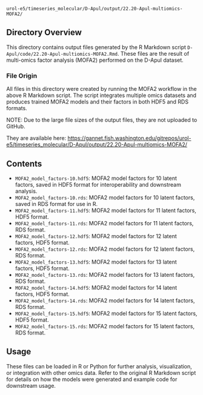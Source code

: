 `urol-e5/timeseries_molecular/D-Apul/output/22.20-Apul-multiomics-MOFA2/`

## Directory Overview
This directory contains output files generated by the R Markdown script `D-Apul/code/22.20-Apul-multiomics-MOFA2.Rmd`. These files are the result of multi-omics factor analysis (MOFA2) performed on the D-Apul dataset.

### File Origin
All files in this directory were created by running the MOFA2 workflow in the above R Markdown script. The script integrates multiple omics datasets and produces trained MOFA2 models and their factors in both HDF5 and RDS formats.

NOTE: Due to the large file sizes of the output files, they are not uploaded to GitHub.

They are available here: https://gannet.fish.washington.edu/gitrepos/urol-e5/timeseries_molecular/D-Apul/output/22.20-Apul-multiomics-MOFA2/


## Contents
- `MOFA2_model_factors-10.hdf5`: MOFA2 model factors for 10 latent factors, saved in HDF5 format for interoperability and downstream analysis.
- `MOFA2_model_factors-10.rds`: MOFA2 model factors for 10 latent factors, saved in RDS format for use in R.
- `MOFA2_model_factors-11.hdf5`: MOFA2 model factors for 11 latent factors, HDF5 format.
- `MOFA2_model_factors-11.rds`: MOFA2 model factors for 11 latent factors, RDS format.
- `MOFA2_model_factors-12.hdf5`: MOFA2 model factors for 12 latent factors, HDF5 format.
- `MOFA2_model_factors-12.rds`: MOFA2 model factors for 12 latent factors, RDS format.
- `MOFA2_model_factors-13.hdf5`: MOFA2 model factors for 13 latent factors, HDF5 format.
- `MOFA2_model_factors-13.rds`: MOFA2 model factors for 13 latent factors, RDS format.
- `MOFA2_model_factors-14.hdf5`: MOFA2 model factors for 14 latent factors, HDF5 format.
- `MOFA2_model_factors-14.rds`: MOFA2 model factors for 14 latent factors, RDS format.
- `MOFA2_model_factors-15.hdf5`: MOFA2 model factors for 15 latent factors, HDF5 format.
- `MOFA2_model_factors-15.rds`: MOFA2 model factors for 15 latent factors, RDS format.

## Usage
These files can be loaded in R or Python for further analysis, visualization, or integration with other omics data. Refer to the original R Markdown script for details on how the models were generated and example code for downstream usage.
